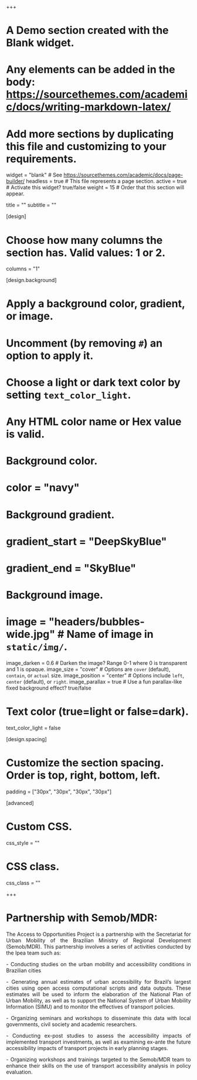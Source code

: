 +++
# A Demo section created with the Blank widget.
# Any elements can be added in the body: https://sourcethemes.com/academic/docs/writing-markdown-latex/
# Add more sections by duplicating this file and customizing to your requirements.

widget = "blank"  # See https://sourcethemes.com/academic/docs/page-builder/
headless = true  # This file represents a page section.
active = true  # Activate this widget? true/false
weight = 15  # Order that this section will appear.

title = ""
subtitle = ""

[design]
  # Choose how many columns the section has. Valid values: 1 or 2.
  columns = "1"

[design.background]
  # Apply a background color, gradient, or image.
  #   Uncomment (by removing `#`) an option to apply it.
  #   Choose a light or dark text color by setting `text_color_light`.
  #   Any HTML color name or Hex value is valid.

  # Background color.
   # color = "navy"
  
  # Background gradient.
  # gradient_start = "DeepSkyBlue"
  # gradient_end = "SkyBlue"
  
  # Background image.
  # image = "headers/bubbles-wide.jpg"  # Name of image in `static/img/`.
  image_darken = 0.6  # Darken the image? Range 0-1 where 0 is transparent and 1 is opaque.
  image_size = "cover"  #  Options are `cover` (default), `contain`, or `actual` size.
  image_position = "center"  # Options include `left`, `center` (default), or `right`.
  image_parallax = true  # Use a fun parallax-like fixed background effect? true/false

  # Text color (true=light or false=dark).
  text_color_light = false

[design.spacing]
  # Customize the section spacing. Order is top, right, bottom, left.
  padding = ["30px", "30px", "30px", "30px"]

[advanced]
 # Custom CSS. 
 css_style = ""
 
 # CSS class.
 css_class = ""
 

+++

# Partnership with Semob/MDR:

<p align="justify"> 
The Access to Opportunities Project is a partnership with the Secretariat for Urban Mobility of the Brazilian Ministry of Regional Development (Semob/MDR). This partnership involves a series of activities conducted by the Ipea team such as:
</p>


<p align="justify"> 
 - Conducting studies on the urban mobility and accessibility conditions in Brazilian cities
</p>

<p align="justify"> 
 - Generating annual estimates of urban accessibility for Brazil’s largest cities using open access computational scripts and data outputs. These estimates will be used to inform the elaboration of the National Plan of Urban Mobility, as well as to support the National System of Urban Mobility Information (SIMU) and to monitor the effectives of transport policies. 
</p>

<p align="justify"> 
 - Organizing seminars and workshops to disseminate this data with local governments, civil society and academic researchers.
</p>

<p align="justify"> 
 - Conducting ex-post studies to assess the accessibility impacts of implemented transport investments, as well as examining ex-ante the future accessibility impacts of transport projects in early planning stages.
</p>

<p align="justify"> 
 - Organizing workshops and trainings targeted to the Semob/MDR team to enhance their skills on the use of transport accessibility analysis in policy evaluation.
</p>
